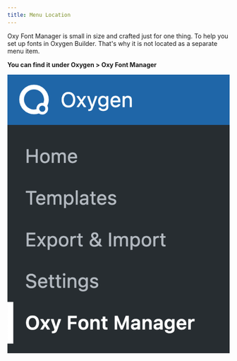 ```yaml
---
title: Menu Location
---
```


Oxy Font Manager is small in size and crafted just for one thing. To help you set up fonts in Oxygen Builder. That's why it is not located as a separate menu item.

**You can find it under Oxygen &gt; Oxy Font Manager**

![](/wp-content/uploads/2022/03/Screenshot-2022-03-12-at-09.45.44.png)
